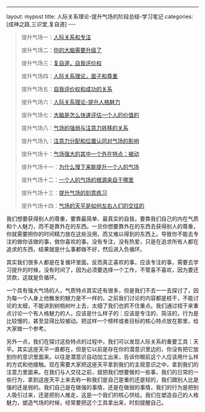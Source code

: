 ---
layout: mypost
title: 人际关系理论-提升气场的阶段总结-学习笔记
categories: [成神之路,三识堂,复自道]
​---


> 提升气场一：[人际关系和专注](https://mp.weixin.qq.com/s?__biz=MzUzODU0NjMxNA==\&mid=2247484919\&idx=1\&sn=4b986856b773669c6c4b4613ddba641f\&chksm=fad75c12cda0d504a07084577dba2fd9ea8df8582856901906dbd1b4a360071a3eff78a287b0\&token=828977215\&lang=zh_CN\&scene=21#wechat_redirect)
>
> 提升气场二：[你的大脑需要升级了](https://www.zahui.top/posts/2024/09/21/BecomingaGod2.html)
>
> 提升气场三：[复自道，自我评价权](https://mp.weixin.qq.com/s?__biz=MzUzODU0NjMxNA==\&mid=2247484946\&idx=1\&sn=392e7cf5c7bb2a9a63cdafe6db18d25d\&chksm=fad75ff7cda0d6e11d657149b831201af8170e16295ac26d864fd852c74c0680ae581634d03b\&token=828977215\&lang=zh_CN\&scene=21#wechat_redirect)
>
> 提升气场四：[人际关系理论，面子和尊重](https://mp.weixin.qq.com/s?__biz=MzUzODU0NjMxNA==\&mid=2247484951\&idx=1\&sn=0aa0bb1c012e961ba3b8fb77f0a8a7b0\&chksm=fad75ff2cda0d6e4cf6cf7e32a9bda1cd2c3875666dfbd8f02a27f74fb3a91022de792d09672\&token=828977215\&lang=zh_CN\&scene=21#wechat_redirect)
>
> 提升气场五：[自我评价权和成功的关系](https://mp.weixin.qq.com/s?__biz=MzUzODU0NjMxNA==\&mid=2247484956\&idx=1\&sn=b10ac3a4afbc451062dd7b26efbe806e\&chksm=fad75ff9cda0d6efacde54dbb8c8622d32d641da4585e0b684ee3d2b32e91bd210d0c3e425e7\&token=828977215\&lang=zh_CN\&scene=21#wechat_redirect)
>
> 提升气场六：[人际关系理论-提升人格魅力](https://mp.weixin.qq.com/s?__biz=MzUzODU0NjMxNA==\&mid=2247484963\&idx=1\&sn=6fdec766f86bd904f562740579030032\&chksm=fad75fc6cda0d6d0f1e3392b9bf2c2ae902c3893679151f146b435d194624cfc0dc3297f2c82\&token=828977215\&lang=zh_CN\&scene=21#wechat_redirect)
>
> 提升气场七：[大脑是怎么快速评估一个人的价值的](https://mp.weixin.qq.com/s?__biz=MzUzODU0NjMxNA==\&mid=2247484969\&idx=1\&sn=5de443c66fc0df89e697b87b48d1ee25\&chksm=fad75fcccda0d6dafcaccd91a7891faa34c2deba6c4be8679ea346b7cae673819f525d4559db\&token=828977215\&lang=zh_CN\&scene=21#wechat_redirect)
>
> 提升气场八：[气场的强弱与注意力转移的关系](https://mp.weixin.qq.com/s?__biz=MzUzODU0NjMxNA==\&mid=2247484976\&idx=1\&sn=7b438d268852dae08aa92bc27d37f359\&chksm=fad75fd5cda0d6c3efd655b8b0cf11482c5c1d72e510cca2c80f0a1708a77f5a523c6d688224\&token=828977215\&lang=zh_CN\&scene=21#wechat_redirect)
>
> 提升气场九：[注意力分配和位置认同对气场的影响](https://mp.weixin.qq.com/s?__biz=MzUzODU0NjMxNA==\&mid=2247484988\&idx=1\&sn=f98071102acd55208ba76a6e71bd6cef\&chksm=fad75fd9cda0d6cfd748d3a83e949b073aca8fe2fcd98fb7abc88f7d3df5bbfa75baf19bbe5e\&token=828977215\&lang=zh_CN\&scene=21#wechat_redirect)
>
> 提升气场十：[气场强大的其中一个外在特点：被动](http://mp.weixin.qq.com/s?__biz=MzUzODU0NjMxNA==\&mid=2247484995\&idx=1\&sn=60d7b55b461a413c987cc255624fe255\&chksm=fad75fa6cda0d6b0639328bf95e5399e6a9d3144b06ddeda1a01e5d15c03576333bb6231f6ce\&scene=21#wechat_redirect)
>
> 提升气场十一：[为什么慢下来能提升一个人的气场](https://mp.weixin.qq.com/s/x316zW-833I68KN0gF3LQw?token=384971930\&lang=zh_CN)
>
> 提升气场十二：[一个人的气场的根源来自于哪里](https://mp.weixin.qq.com/s/QntFKSG5xRnk6i3ZWthfng?token=384971930\&lang=zh_CN)
>
> 提升气场十三：[提升气场的刻意练习](https://mp.weixin.qq.com/s/zQe5775k3Oyt_UVutKVemA?token=384971930\&lang=zh_CN)
>
> 提升气场十四：[气场的天平是如何左右人们的交往的](https://mp.weixin.qq.com/s/vxFVE5OjHFK6WTnZlxiMdQ?token=384971930\&lang=zh_CN)

我们想要获得别人的尊重，要靠最简单、最真实的自我，要靠我们自己的内在气质和个人魅力，而不是靠外在的东西。一旦你想要靠外在的东西去获得别人的尊重，你就需要把你的时间精力放在这些没用，而又难以得到的东西上。导致你不能去专注的做你该做的事，做你喜欢的事。没有专注，没有热爱，只是在追求所有人都在追求的东西，结果就是什么事都做不好，然后进入负循环。

其实我们很多人都是在复循环里面。反而真正喜欢的事，应该专注的事，需要去学习提升的时候，没有时间了，因为必须要选择一个工作，不管喜不喜欢，因为要还贷款，这就是负循环。

一个具有强大气场的人，气质特点其实还有很多，但是我们不去一一去探讨了，因为每一个人身上他散发的魅力是不一样的。之前我们讨论的内容都是枝干，不能讨论的太细，不能讲到树梢树叶上去，太细了我们也抓不住重点。我们通过枝干来重点讨论一个有人格魅力的人，应该是什么样子的：应该是专注的、简洁的，行为是比较慢的，甚至显得比较被动。把这样一个榜样或者目标的核心特点放在那里，给大家做一个参考。

另外一点，我们在探讨这些特点的过程中，我们可以发现人际关系的重要工具：天平。其实这座天平一直都在，但是它以前是存在你的潜意识里边的，你没有把它放到你的意识里面来。以往是潜意识自动加工出来，告诉你眼前这个人应该用什么样的方式和他接触。现在需要大家把这座天平拿到我们的主观意识之中，拿到我们的注意力里面来。在我们与人交往之前，就把我们想要做的一些事，我们的日常的一些行为，拿到这座天平上来去称一称我们是自己是重的还是轻的，我们跟别人比是强的还是弱的。我们自己是在做强的事情，还是在做弱的事情，我们的行为是把别人吸引过来，还是把别人推走，这是一个我们的核心供给。我们在塑造自己的人格魅力，塑造气场的时候，经常要把这个工具拿出来，时刻提醒自己。

